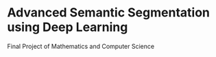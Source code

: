 # Advanced Semantic Segmentation using Deep Learning
Final Project of Mathematics and Computer Science

